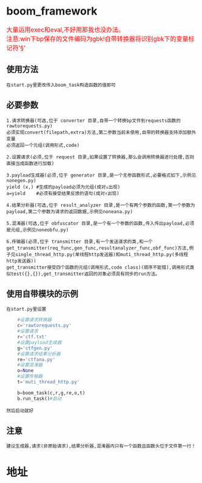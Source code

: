# boom_framework
<font color=red size=3>大量运用exec和eval,不好用那我也没办法。</font>  
<font color=red size=3>注意:win下bp保存的文件编码为gbk!自带转换器将识别gbk下的变量标记符'§'</font>

## 使用方法
    在start.py里更改传入boom_task构造函数的值即可

## 必要参数
    1.请求转换器(可选,位于 converter 目录,自带一个转换bp文件到requests函数的rawtorequests.py)
    必须实现convert(filepath,extra)方法,第二参数当前未使用,自带的转换器支持添加额外变量
    必须返回一个元组(调用形式,code)

    2.设置请求(必须,位于 request 目录,如果设置了转换器,那么会调用转换器进行处理,否则直接当成函数进行加载)

    3.payload生成器(必须,位于 generator 目录,是一个无参函数形式,必要格式如下,示例见nonegen.py)
    yield (x,) #生成的payload必须为元组(成对↓出现)
    a=yield    #必须有接受结果反馈的语句(成对↑出现)

    4.结果分析器(可选,位于 result_analyzer 目录,是一个有两个参数的函数,第一个参数为payload,第二个参数为请求的返回数据,示例见noneana.py)

    5.混淆器(可选,位于 obfuscator 目录,是一个有一个参数的函数,传入传出payload,必须是元组,示例见noneobfu.py)

    6.传输器(必须,位于 transmitter 目录,有一个发送请求的类,和一个get_transmitter(req_func,gen_func,resultanalyzer_func,obf_func)方法,例子见single_thread_http.py(单线程http发送器)和muti_thread_http.py(多线程http发送器))
    get_transmitter接受四个函数的元组(调用形式,code class)(顺序不能错),调用形式类似test({},{}),get_transmitter返回的对象必须具有同步的run方法。


## 使用自带模块的示例
    在start.py里设置
```python
    #设置请求转换器  
    c='rawtorequests.py'  
    #设置请求  
    r='ctf.txt'  
    #设置payload生成器  
    g='ctfgen.py'  
    #设置请求结果分析器  
    re='ctfana.py'  
    #设置混淆器  
    o=None  
    #设置传输器  
    t='muti_thread_http.py'  

    b=boom_task(c,r,g,re,o,t)  
    b.run_task()#启动  
```
    然后启动就好

## 注意
    建议生成器,请求(非原始请求),结果分析器,混淆器内只有一个函数且函数头位于文件第一行！

# 地址